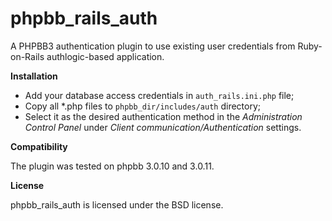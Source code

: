 phpbb_rails_auth
================

A PHPBB3 authentication plugin to use existing user credentials from Ruby-on-Rails authlogic-based application.

**Installation**

* Add your database access credentials in `auth_rails.ini.php` file;
* Copy all *.php files to `phpbb_dir/includes/auth` directory;
* Select it as the desired authentication method in the *Administration Control Panel* under *Client communication/Authentication* settings.

**Compatibility**

The plugin was tested on phpbb 3.0.10 and 3.0.11.

**License**

phpbb_rails_auth is licensed under the BSD license.